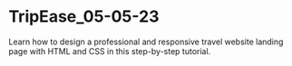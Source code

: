 # TripEase_05-05-23

Learn how to design a professional and responsive travel website landing page with HTML and CSS in this step-by-step tutorial.
